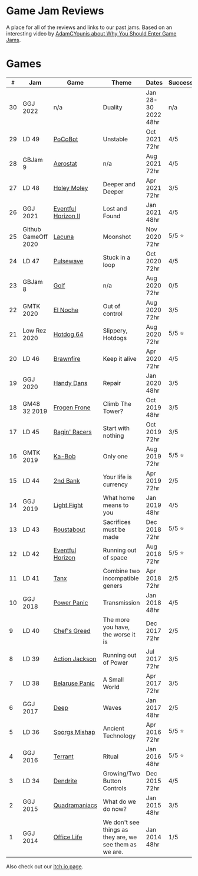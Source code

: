 # Game Jam Reviews

A place for all of the reviews and links to our past jams.  Based on an interesting video by [AdamCYounis about Why You Should Enter Game Jams](https://youtu.be/Jmr05WqYoZk?t=999).

# Games

| `#` | Jam | Game | Theme | Dates | Success |
| --- | --- | --- | --- | --- | --- |
| 30 | GGJ 2022            | n/a | Duality | Jan 28-30 2022 48hr | n/a |
| 29 | LD 49               | [PoCoBot](PoCoBot/README.md)                       | Unstable | Oct 2021 72hr | 4/5 |
| 28 | GBJam 9             | [Aerostat](Aerostat/README.md)                     | n/a | Aug 2021 72hr | 4/5 |
| 27 | LD 48               | [Holey Moley](HoleyMoley/README.md)                | Deeper and Deeper | Apr 2021 72hr | 3/5 |
| 26 | GGJ 2021            | [Eventful Horizon II](EventfulHorizonII/README.md) | Lost and Found | Jan 2021 48hr | 4/5 |
| 25 | Github GameOff 2020 | [Lacuna](Lacuna/README.md)                         | Moonshot | Nov 2020 72hr | 5/5 :star: |
| 24 | LD 47               | [Pulsewave](Pulsewave/README.md)                   | Stuck in a loop | Oct 2020 72hr | 4/5 |
| 23 | GBJam 8             | [Golf](Golf/README.md)                             | n/a | Aug 2020 72hr | 0/5 |
| 22 | GMTK 2020           | [El Noche](ElNoche/README.md)                      | Out of control | Aug 2020 72hr | 3/5 |
| 21 | Low Rez 2020        | [Hotdog 64](Hotdog64/README.md)                    | Slippery, Hotdogs | Aug 2020 72hr | 5/5 :star: |
| 20 | LD 46               | [Brawnfire](Brawnfire/README.md)                   | Keep it alive | Apr 2020 72hr | 4/5 |
| 19 | GGJ 2020            | [Handy Dans](HandyDans/README.md)                  | Repair | Jan 2020 48hr | 3/5 |
| 18 | GM48 32 2019        | [Frogen Frone](FrogenFrone/README.md)              | Climb The Tower? | Oct 2019 48hr | 3/5 |
| 17 | LD 45               | [Ragin' Racers](RaginRacers/README.md)             | Start with nothing | Oct 2019 72hr | 3/5 |
| 16 | GMTK 2019           | [Ka-Bob](KaBob/README.md)                          | Only one | Aug 2019 72hr | 5/5 :star: |
| 15 | LD 44               | [2nd Bank](2ndBank/README.md)                      | Your life is currency | Apr 2019 72hr | 2/5 |
| 14 | GGJ 2019            | [Light Fight](LightFight/README.md)                | What home means to you | Jan 2019 48hr | 4/5 |
| 13 | LD 43               | [Roustabout](Roustabout/README.md)                 | Sacrifices must be made | Dec 2018 72hr | 5/5 :star: |
| 12 | LD 42               | [Eventful Horizon](EventfulHorizon/README.md)      | Running out of space | Aug 2018 72hr | 5/5 :star: |
| 11 | LD 41               | [Tanx](Tanx/README.md)                             | Combine two incompatible geners | Apr 2018 72hr | 2/5 |
| 10 | GGJ 2018            | [Power Panic](PowerPanic/README.md)                | Transmission | Jan 2018 48hr | 4/5 |
|  9 | LD 40               | [Chef's Greed](ChefsGreed/README.md)               | The more you have, the worse it is | Dec 2017 72hr | 2/5 |
|  8 | LD 39               | [Action Jackson](ActionJackson/README.md)          | Running out of Power | Jul 2017 72hr | 3/5 |
|  7 | LD 38               | [Belaruse Panic](BelarusePanic/README.md)          | A Small World | Apr 2017 72hr | 3/5 |
|  6 | GGJ 2017            | [Deep](Deep/README.md)                             | Waves | Jan 2017 48hr | 2/5 |
|  5 | LD 36               | [Sporgs Mishap](SporgsMishap/README.md)            | Ancient Technology | Apr 2016 72hr | 5/5 :star: |
|  4 | GGJ 2016            | [Terrant](Terrant/README.md)                       | Ritual | Jan 2016 48hr | 5/5 :star: |
|  3 | LD 34               | [Dendrite](Dendrite/README.md)                     | Growing/Two Button Controls | Dec 2015 72hr | 4/5 |
|  2 | GGJ 2015            | [Quadramaniacs](Quadramaniacs/README.md)           | What do we do now? | Jan 2015 48hr | 3/5 |
|  1 | GGJ 2014            | [Office Life](OfficeLife/README.md)                | We don't see things as they are, we see them as we are. | Jan 2014 48hr | 1/5 |


Also check out our [itch.io page](https://bitdecaygames.itch.io/).
